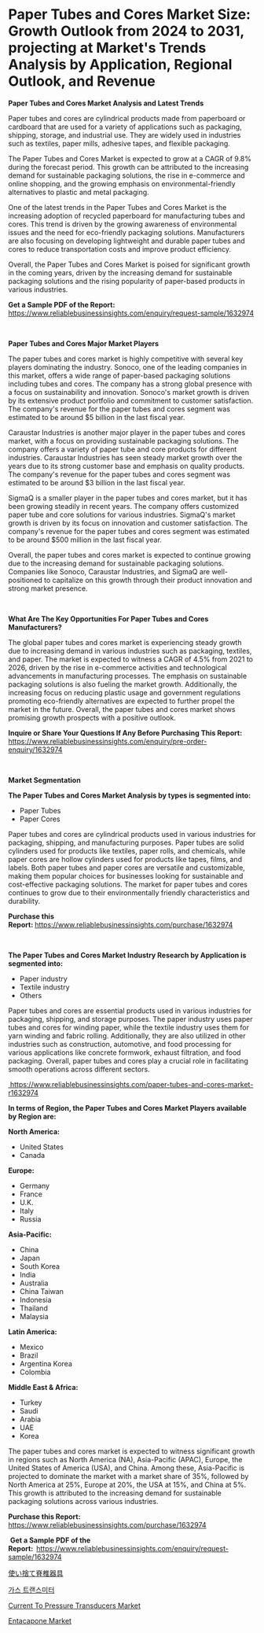 <p><h1>Paper Tubes and Cores Market Size: Growth Outlook from 2024 to 2031, projecting at Market's Trends Analysis by Application, Regional Outlook, and Revenue</h1></p><p><strong>Paper Tubes and Cores Market Analysis and Latest Trends</strong></p>
<p><p>Paper tubes and cores are cylindrical products made from paperboard or cardboard that are used for a variety of applications such as packaging, shipping, storage, and industrial use. They are widely used in industries such as textiles, paper mills, adhesive tapes, and flexible packaging.</p><p>The Paper Tubes and Cores Market is expected to grow at a CAGR of 9.8% during the forecast period. This growth can be attributed to the increasing demand for sustainable packaging solutions, the rise in e-commerce and online shopping, and the growing emphasis on environmental-friendly alternatives to plastic and metal packaging.</p><p>One of the latest trends in the Paper Tubes and Cores Market is the increasing adoption of recycled paperboard for manufacturing tubes and cores. This trend is driven by the growing awareness of environmental issues and the need for eco-friendly packaging solutions. Manufacturers are also focusing on developing lightweight and durable paper tubes and cores to reduce transportation costs and improve product efficiency.</p><p>Overall, the Paper Tubes and Cores Market is poised for significant growth in the coming years, driven by the increasing demand for sustainable packaging solutions and the rising popularity of paper-based products in various industries.</p></p>
<p><strong>Get a Sample PDF of the Report:&nbsp;</strong> <a href="https://www.reliablebusinessinsights.com/enquiry/request-sample/1632974">https://www.reliablebusinessinsights.com/enquiry/request-sample/1632974</a></p>
<p>&nbsp;</p>
<p><strong>Paper Tubes and Cores Major Market Players</strong></p>
<p><p>The paper tubes and cores market is highly competitive with several key players dominating the industry. Sonoco, one of the leading companies in this market, offers a wide range of paper-based packaging solutions including tubes and cores. The company has a strong global presence with a focus on sustainability and innovation. Sonoco's market growth is driven by its extensive product portfolio and commitment to customer satisfaction. The company's revenue for the paper tubes and cores segment was estimated to be around $5 billion in the last fiscal year.</p><p>Caraustar Industries is another major player in the paper tubes and cores market, with a focus on providing sustainable packaging solutions. The company offers a variety of paper tube and core products for different industries. Caraustar Industries has seen steady market growth over the years due to its strong customer base and emphasis on quality products. The company's revenue for the paper tubes and cores segment was estimated to be around $3 billion in the last fiscal year.</p><p>SigmaQ is a smaller player in the paper tubes and cores market, but it has been growing steadily in recent years. The company offers customized paper tube and core solutions for various industries. SigmaQ's market growth is driven by its focus on innovation and customer satisfaction. The company's revenue for the paper tubes and cores segment was estimated to be around $500 million in the last fiscal year.</p><p>Overall, the paper tubes and cores market is expected to continue growing due to the increasing demand for sustainable packaging solutions. Companies like Sonoco, Caraustar Industries, and SigmaQ are well-positioned to capitalize on this growth through their product innovation and strong market presence.</p></p>
<p>&nbsp;</p>
<p><strong>What Are The Key Opportunities For Paper Tubes and Cores Manufacturers?</strong></p>
<p><p>The global paper tubes and cores market is experiencing steady growth due to increasing demand in various industries such as packaging, textiles, and paper. The market is expected to witness a CAGR of 4.5% from 2021 to 2026, driven by the rise in e-commerce activities and technological advancements in manufacturing processes. The emphasis on sustainable packaging solutions is also fueling the market growth. Additionally, the increasing focus on reducing plastic usage and government regulations promoting eco-friendly alternatives are expected to further propel the market in the future. Overall, the paper tubes and cores market shows promising growth prospects with a positive outlook.</p></p>
<p><strong>Inquire or Share Your Questions If Any Before Purchasing This Report:</strong> <a href="https://www.reliablebusinessinsights.com/enquiry/pre-order-enquiry/1632974">https://www.reliablebusinessinsights.com/enquiry/pre-order-enquiry/1632974</a></p>
<p>&nbsp;</p>
<p><strong>Market Segmentation</strong></p>
<p><strong>The Paper Tubes and Cores Market Analysis by types is segmented into:</strong></p>
<p><ul><li>Paper Tubes</li><li>Paper Cores</li></ul></p>
<p><p>Paper tubes and cores are cylindrical products used in various industries for packaging, shipping, and manufacturing purposes. Paper tubes are solid cylinders used for products like textiles, paper rolls, and chemicals, while paper cores are hollow cylinders used for products like tapes, films, and labels. Both paper tubes and paper cores are versatile and customizable, making them popular choices for businesses looking for sustainable and cost-effective packaging solutions. The market for paper tubes and cores continues to grow due to their environmentally friendly characteristics and durability.</p></p>
<p><strong>Purchase this Report:&nbsp;</strong><a href="https://www.reliablebusinessinsights.com/purchase/1632974">https://www.reliablebusinessinsights.com/purchase/1632974</a></p>
<p>&nbsp;</p>
<p><strong>The Paper Tubes and Cores Market Industry Research by Application is segmented into:</strong></p>
<p><ul><li>Paper industry</li><li>Textile industry</li><li>Others</li></ul></p>
<p><p>Paper tubes and cores are essential products used in various industries for packaging, shipping, and storage purposes. The paper industry uses paper tubes and cores for winding paper, while the textile industry uses them for yarn winding and fabric rolling. Additionally, they are also utilized in other industries such as construction, automotive, and food processing for various applications like concrete formwork, exhaust filtration, and food packaging. Overall, paper tubes and cores play a crucial role in facilitating smooth operations across different sectors.</p></p>
<p><a href="https://www.reliablebusinessinsights.com/paper-tubes-and-cores-market-r1632974">&nbsp;https://www.reliablebusinessinsights.com/paper-tubes-and-cores-market-r1632974</a></p>
<p><strong>In terms of Region, the Paper Tubes and Cores Market Players available by Region are:</strong></p>
<p>
    <p> <strong> North America: </strong>
        <ul>
            <li>United States</li>
            <li>Canada</li>
        </ul>
        </p> 
    <p> <strong> Europe: </strong>
        <ul>
            <li>Germany</li>
            <li>France</li>
            <li>U.K.</li>
            <li>Italy</li>
            <li>Russia</li>
        </ul>
        </p> 
    <p> <strong> Asia-Pacific: </strong>
        <ul>
            <li>China</li>
            <li>Japan</li>
            <li>South Korea</li>
            <li>India</li>
            <li>Australia</li>
            <li>China Taiwan</li>
            <li>Indonesia</li>
            <li>Thailand</li>
            <li>Malaysia</li>
        </ul>
        </p> 
    <p> <strong> Latin America: </strong>
        <ul>
            <li>Mexico</li>
            <li>Brazil</li>
            <li>Argentina Korea</li>
            <li>Colombia</li>
        </ul>
        </p> 
    <p> <strong> Middle East & Africa: </strong>
        <ul>
            <li>Turkey</li>
            <li>Saudi</li>
            <li>Arabia</li>
            <li>UAE</li>
            <li>Korea</li>
        </ul>
    </p>
    </p>
<p><p>The paper tubes and cores market is expected to witness significant growth in regions such as North America (NA), Asia-Pacific (APAC), Europe, the United States of America (USA), and China. Among these, Asia-Pacific is projected to dominate the market with a market share of 35%, followed by North America at 25%, Europe at 20%, the USA at 15%, and China at 5%. This growth is attributed to the increasing demand for sustainable packaging solutions across various industries.</p></p>
<p><strong>Purchase this Report: </strong><a href="https://www.reliablebusinessinsights.com/purchase/1632974">https://www.reliablebusinessinsights.com/purchase/1632974</a></p>
<p>&nbsp;<strong>Get a Sample PDF of the Report:&nbsp;&nbsp;</strong><a href="https://www.reliablebusinessinsights.com/enquiry/request-sample/1632974">https://www.reliablebusinessinsights.com/enquiry/request-sample/1632974</a></p>
<p><strong></strong></p>
<p><p><a href="https://github.com/pepo3k/Market-Research-Report-List-2/blob/main/34621873480.md">使い捨て脊椎器具</a></p><p><a href="https://github.com/vss5505pa7z1p/Market-Research-Report-List-3/blob/main/39762197635.md">가스 트랜스미터</a></p><p><a href="https://github.com/liliskanaya73/Market-Research-Report-List-1/blob/main/current-to-pressure-transducers-market.md">Current To Pressure Transducers Market</a></p><p><a href="https://issuu.com/reportprime-2/docs/entacapone-market-size-2030.pptx">Entacapone Market</a></p></p>